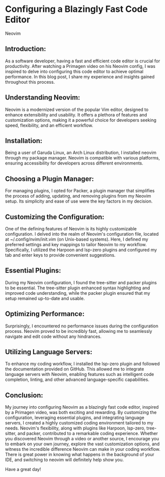 # Configuring a Blazingly Fast Code Editor

Neovim

## Introduction:
As a software developer, having a fast and efficient code editor is crucial for productivity. After watching a Primagen video on his Neovim config, I was inspired to delve into configuring this code editor to achieve optimal performance. In this blog post, I share my experience and insights gained throughout this process.

## Understanding Neovim:
Neovim is a modernized version of the popular Vim editor, designed to enhance extensibility and usability. It offers a plethora of features and customization options, making it a powerful choice for developers seeking speed, flexibility, and an efficient workflow.

## Installation:
Being a user of Garuda Linux, an Arch Linux distribution, I installed neovim through my package manager. Neovim is compatible with various platforms, ensuring accessibility for developers across different environments.

## Choosing a Plugin Manager:
For managing plugins, I opted for Packer, a plugin manager that simplifies the process of adding, updating, and removing plugins from my Neovim setup. Its simplicity and ease of use were the key factors in my decision.

## Customizing the Configuration:
One of the defining features of Neovim is its highly customizable configuration. I delved into the realm of Neovim's configuration file, located at ~/.config/nvim/init.vim (on Unix-based systems). Here, I defined my preferred settings and key mappings to tailor Neovim to my workflow. Specifically, I utilized the Harpoon and lsp-zero plugins and configured my tab and enter keys to provide convenient suggestions.

## Essential Plugins:
During my Neovim configuration, I found the tree-sitter and packer plugins to be essential. The tree-sitter plugin enhanced syntax highlighting and improved code understanding, while the packer plugin ensured that my setup remained up-to-date and usable.

## Optimizing Performance:
Surprisingly, I encountered no performance issues during the configuration process. Neovim proved to be incredibly fast, allowing me to seamlessly navigate and edit code without any hindrances.

## Utilizing Language Servers:
To enhance my coding workflow, I installed the lsp-zero plugin and followed the documentation provided on GitHub. This allowed me to integrate language servers with Neovim, enabling features such as intelligent code completion, linting, and other advanced language-specific capabilities.

## Conclusion:
My journey into configuring Neovim as a blazingly fast code editor, inspired by a Primagen video, was both exciting and rewarding. By customizing the configuration, leveraging essential plugins, and integrating language servers, I created a highly customized coding environment tailored to my needs. Neovim's flexibility, along with plugins like Harpoon, lsp-zero, tree-sitter, and packer, contributed to a remarkable coding experience. Whether you discovered Neovim through a video or another source, I encourage you to embark on your own journey, explore the vast customization options, and witness the incredible difference Neovim can make in your coding workflow. There is great power in knowing what happens in the background of your IDE, and switching to neovim will definitely help show you.

Have a great day!
